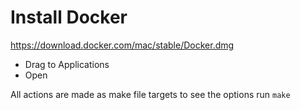 # Install Docker
https://download.docker.com/mac/stable/Docker.dmg

- Drag to Applications
- Open

All actions are made as make file targets
to see the options run `make`